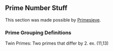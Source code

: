 ## Prime Number Stuff

This section was made possible by [Primesieve](https://github.com/kimwalisch/primesieve).

### Prime Grouping Definitions
Twin Primes: Two primes that differ by 2. ex. (11,13)

